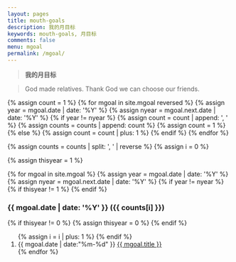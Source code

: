 ```yaml
---
layout: pages
title: mouth-goals
description: 我的月目标
keywords: mouth-goals, 月目标
comments: false
menu: mgoal
permalink: /mgoal/
---
```


> **我的月目标**

> God made relatives. Thank God we can choose our friends.
> 
<!-- <ul class="listing">
{% for mgoal in site.mgoal %}
{% if mgoal.title != "Mgoal Template" %}
<li class="listing-item"><a href="{{ site.url }}{{ mgoal.url }}">{{ mgoal.title }}</a></li>
{% endif %}
{% endfor %}
</ul>-->

<section class="container mgoal-content">
{% assign count = 1 %}
{% for mgoal in site.mgoal reversed %}
    {% assign year = mgoal.date | date: '%Y' %}
    {% assign nyear = mgoal.next.date | date: '%Y' %}
    {% if year != nyear %}
        {% assign count = count | append: ', ' %}
        {% assign counts = counts | append: count %}
        {% assign count = 1 %}
    {% else %}
        {% assign count = count | plus: 1 %}
    {% endif %}
{% endfor %}

{% assign counts = counts | split: ', ' | reverse %}
{% assign i = 0 %}

{% assign thisyear = 1 %}

{% for mgoal in site.mgoal %}
    {% assign year = mgoal.date | date: '%Y' %}
    {% assign nyear = mgoal.next.date | date: '%Y' %}
    {% if year != nyear %}
        {% if thisyear != 1 %}
            </ol>
        {% endif %}
<h3>{{ mgoal.date | date: '%Y' }} ({{ counts[i] }})</h3>
        {% if thisyear != 0 %}
            {% assign thisyear = 0 %}
        {% endif %}
        <ol class="mgoal-list">
        {% assign i = i | plus: 1 %}
    {% endif %}
<li class="mgoal-list-item">
<span class="mgoal-list-meta">{{ mgoal.date | date:"%m-%d" }}</span>
<a class="mgoal-list-name" href="{{ site.url }}{{ mgoal.url }}">{{ mgoal.title }}</a>
</li>
{% endfor %}
</ol>
</section>


